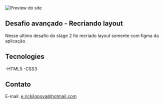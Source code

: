 <img src="./.github/preview.png" alt="Preview do site"/>

## Desafio avançado - Recriando layout 
 Nesse ultimo desafio do stage 2 foi recriado layout somente com figma da aplicação.

##  Tecnologies
-HTML5
-CSS3

## Contato
E-mail: e.rickilopova@hotmail.com
